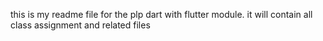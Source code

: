 this is my readme file for the plp dart with flutter module. it will contain all class assignment and related files

